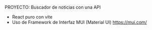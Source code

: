 PROYECTO: Buscador de noticias con una API

- React puro con vite
- Uso de Framework de Interfaz MUI (Material UI) https://mui.com/
